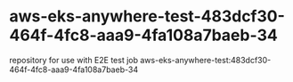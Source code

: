 # aws-eks-anywhere-test-483dcf30-464f-4fc8-aaa9-4fa108a7baeb-34
repository for use with E2E test job aws-eks-anywhere-test:483dcf30-464f-4fc8-aaa9-4fa108a7baeb-34
